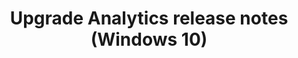 ﻿---
title: Upgrade Analytics release notes (Windows 10)
description: Provides tips and limitations about Upgrade Analytics.
redirect_url: https://technet.microsoft.com/itpro/windows/deploy/upgrade-analytics-requirements#important-information-about-this-release
---